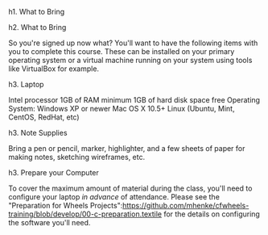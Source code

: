 h1. What to Bring

h2. What to Bring

So you're signed up now what? You'll want to have the following
items with you to complete this course. These can be installed on
your primary operating system or a virtual machine running on your
system using tools like VirtualBox for example.

h3. Laptop

Intel processor 1GB of RAM minimum 1GB of hard disk space free
Operating System: Windows XP or newer Mac OS X 10.5+ Linux (Ubuntu,
Mint, CentOS, RedHat, etc)

h3. Note Supplies

Bring a pen or pencil, marker, highlighter, and a few sheets of
paper for making notes, sketching wireframes, etc.

h3. Prepare your Computer

To cover the maximum amount of material during the class, you'll
need to configure your laptop *in advance* of attendance. Please
see the "Preparation for Wheels
Projects":https://github.com/mhenke/cfwheels-training/blob/develop/00-c-preparation.textile
for the details on configuring the software you'll need.



